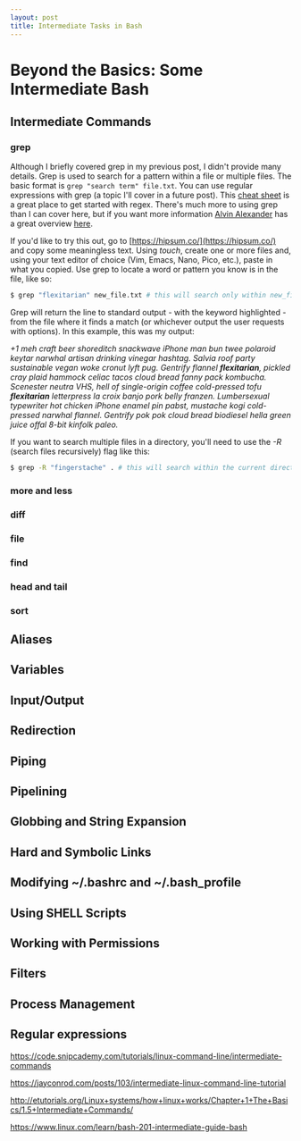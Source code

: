 ```yaml
---
layout: post
title: Intermediate Tasks in Bash
---
```


# Beyond the Basics: Some Intermediate Bash

## Intermediate Commands
### grep
Although I briefly covered grep in my previous post, I didn't provide many details. Grep is used to search for a pattern within a file or multiple files. The basic format is `grep "search term" file.txt`. You can use regular expressions with grep (a topic I'll cover in a future post). This [cheat sheet](https://ryanstutorials.net/linuxtutorial/cheatsheetgrep.php) is a great place to get started with regex. There's much more to using grep than I can cover here, but if you want more information [Alvin Alexander](https://alvinalexander.com/) has a great overview [here](https://alvinalexander.com/unix/edu/examples/grep.shtml).

If you'd like to try this out, go to [https://hipsum.co/](https://hipsum.co/) and copy some meaningless text. Using _touch_, create one or more files and, using your text editor of choice (Vim, Emacs, Nano, Pico, etc.), paste in what you copied. Use grep to locate a word or pattern you know is in the file, like so:

```bash
$ grep "flexitarian" new_file.txt # this will search only within new_file.txt
```

Grep will return the line to standard output - with the keyword highlighted - from the file where it finds a match (or whichever output the user requests with options). In this example, this was my output:

_+1 meh craft beer shoreditch snackwave iPhone man bun twee polaroid keytar narwhal artisan drinking vinegar hashtag. Salvia roof party sustainable vegan woke cronut lyft pug. Gentrify flannel __flexitarian__, pickled cray plaid hammock celiac tacos cloud bread fanny pack kombucha. Scenester neutra VHS, hell of single-origin coffee cold-pressed tofu __flexitarian__ letterpress la croix banjo pork belly franzen. Lumbersexual typewriter hot chicken iPhone enamel pin pabst, mustache kogi cold-pressed narwhal flannel. Gentrify pok pok cloud bread biodiesel hella green juice offal 8-bit kinfolk paleo._

If you want to search multiple files in a directory, you'll need to use the _-R_ (search files recursively) flag like this:

```bash
$ grep -R "fingerstache" . # this will search within the current directory
```

### more and less
### diff
### file
### find
### head and tail
### sort

## Aliases

## Variables

## Input/Output

## Redirection

## Piping

## Pipelining

## Globbing and String Expansion

## Hard and Symbolic Links

## Modifying ~/.bashrc and ~/.bash_profile

## Using SHELL Scripts
## Working with Permissions
## Filters
## Process Management
## Regular expressions

https://code.snipcademy.com/tutorials/linux-command-line/intermediate-commands

https://jayconrod.com/posts/103/intermediate-linux-command-line-tutorial

http://etutorials.org/Linux+systems/how+linux+works/Chapter+1+The+Basics/1.5+Intermediate+Commands/

https://www.linux.com/learn/bash-201-intermediate-guide-bash
